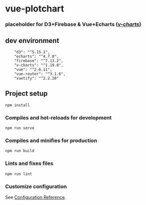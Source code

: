# vue-plotchart

### placeholder for D3+Firebase & Vue+Echarts ([*v-charts*](https://github.com/ElemeFE/v-charts))

## dev environment
```
    "d3": "^5.15.1",
    "echarts": "^4.7.0",
    "firebase": "^7.13.2",
    "v-charts": "^1.19.0",
    "vue": "^2.6.11",
    "vue-router": "^3.1.6",
    "vuetify": "^2.2.20"
```

## Project setup
```
npm install
```

### Compiles and hot-reloads for development
```
npm run serve
```

### Compiles and minifies for production
```
npm run build
```

### Lints and fixes files
```
npm run lint
```

### Customize configuration
See [Configuration Reference](https://cli.vuejs.org/config/).
